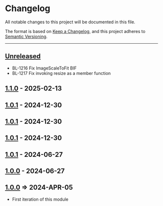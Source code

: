 # Changelog

All notable changes to this project will be documented in this file.

The format is based on [Keep a Changelog](https://keepachangelog.com/en/1.0.0/),
and this project adheres to [Semantic Versioning](https://semver.org/spec/v2.0.0.html).

* * *

## [Unreleased]

* BL-1216 Fix ImageScaleToFit BIF
* BL-1217 Fix invoking resize as a member function

## [1.1.0] - 2025-02-13

## [1.0.1] - 2024-12-30

## [1.0.1] - 2024-12-30

## [1.0.1] - 2024-12-30

## [1.0.1] - 2024-06-27

## [1.0.0] - 2024-06-27

## [1.0.0] => 2024-APR-05

- First iteration of this module

[Unreleased]: https://github.com/ortus-boxlang/bx-image/compare/v1.1.0...HEAD

[1.1.0]: https://github.com/ortus-boxlang/bx-image/compare/v1.0.1...v1.1.0

[1.0.1]: https://github.com/ortus-boxlang/bx-image/compare/v1.0.1...v1.0.1

[1.0.0]: https://github.com/ortus-boxlang/bx-image/compare/c673f34388fa8707a7811ce7789da0686e2f0bd5...v1.0.0

